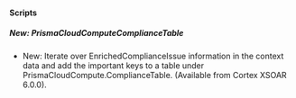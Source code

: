 
#### Scripts

##### New: PrismaCloudComputeComplianceTable

- New: Iterate over EnrichedComplianceIssue information in the context data and add the important keys to a table under PrismaCloudCompute.ComplianceTable. (Available from Cortex XSOAR 6.0.0).
